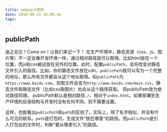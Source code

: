 ```yaml
---
title: webpack零碎
date: 2018-06-21 16:06:44
tags:
---
```


## publicPath

迷之总忘！Come on！让我们来记一下！
在生产环境中，静态资源（css、js、图片等）不一定会像开发环境一样，通过相对路径就可以取得。比如html放在一个位置，而js和css被迫放在另外的位置。此时，配置`publicPath`，会将改变对静态文件引入的路径。比如，你的静态文件放在cdn，`publicPath`就可以写为一个完整的地址，那么所有文件都会从这个地址取得。如`publicPath`为`https://www.baidu.com`，则取文件会变为`http://www.baidu.com/main.css`，静态文件取静态文件（比如css取图片）也会从这个路径获取。
将publicPath改为绝对路径同理。
publicPath默认是相对路径`./`，相对于`index.html`。如果部署到生产环境的目录结构与开发时没有任何不同，则不需要设置。

这样，也能看出`publicPath`和`path`的区别了。实际上，除了名字相似，并没有什么可见的联系。`path`是打包时，生成文件“放在哪里”的路径。而`publicPath`是引入打包出的文件时，判断“要从哪里引入”的路径。